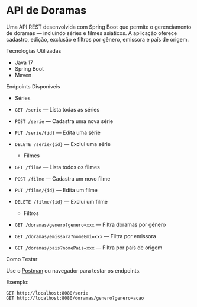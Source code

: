 # API de Doramas

Uma API REST desenvolvida com Spring Boot que permite o gerenciamento de doramas — incluindo séries e filmes asiáticos. A aplicação oferece cadastro, edição, exclusão e filtros por gênero, emissora e país de origem.

Tecnologias Utilizadas

- Java 17
- Spring Boot
- Maven

 Endpoints Disponíveis

   - Séries

- `GET /serie` — Lista todas as séries
- `POST /serie` — Cadastra uma nova série
- `PUT /serie/{id}` — Edita uma série
- `DELETE /serie/{id}` — Exclui uma série

  - Filmes

- `GET /filme` — Lista todos os filmes
- `POST /filme` — Cadastra um novo filme
- `PUT /filme/{id}` — Edita um filme
- `DELETE /filme/{id}` — Exclui um filme

  - Filtros

- `GET /doramas/genero?genero=xxx` — Filtra doramas por gênero
- `GET /doramas/emissora?nomeEmi=xxx` — Filtra por emissora
- `GET /doramas/pais?nomePais=xxx` — Filtra por país de origem

 Como Testar

Use o [Postman](https://www.postman.com/) ou navegador para testar os endpoints.

Exemplo:
```http
GET http://localhost:8080/serie
GET http://localhost:8080/doramas/genero?genero=acao

